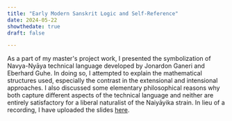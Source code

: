 ```yaml
---
title: "Early Modern Sanskrit Logic and Self-Reference"
date: 2024-05-22
showthedate: true
draft: false

---
```


As a part of my master's project work, I presented the symbolization of Navya-Nyāya technical language developed by Jonardon Ganeri and Eberhard Guhe. In doing so, I attempted to explain the mathematical structures used, especially the contrast in the extensional and intensional approaches. I also discussed some elementary philosophical reasons why both capture different aspects of the technical language and neither are entirely satisfactory for a liberal naturalist of the Naiyāyika strain. In lieu of a recording, I have uploaded the slides [here](../files/Early_Modern_Sanskrit_Logic_and_Self-Reference.pdf).
